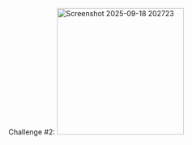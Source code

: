 
Challenge #2:
<img width="250" height="250" alt="Screenshot 2025-09-18 202723" src="https://github.com/user-attachments/assets/69473e7c-682c-41d8-ae99-f9e9700556ee" />
